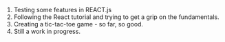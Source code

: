 1. Testing some features in REACT.js
2. Following the React tutorial and trying to get a grip on the fundamentals.
3. Creating a tic-tac-toe game - so far, so good. 
4. Still a work in progress.

